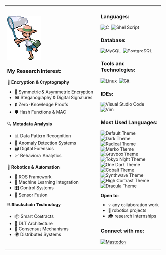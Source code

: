 <table>
<tr>
<td width="60%">

![Bug Catcher Image](https://github.com/buggcatcher/BOX/blob/main/bugcatcher.png?raw=true)  
  
### My Research Interest:
  
  🔐 **Encryption & Cryptography**
  - 🔑 Symmetric & Asymmetric Encryption
  - 🖼️ Steganography & Digital Signatures
  - 🔒 Zero-Knowledge Proofs
  - 🛡️ Hash Functions & MAC

  🔍 **Metadata Analysis**
  - 📊 Data Pattern Recognition
  - 🎯 Anomaly Detection Systems
  - 🗃️ Digital Forensics
  - 📈 Behavioral Analytics

  🤖 **Robotics & Automation**
  - 🦾 ROS Framework
  - 🧠 Machine Learning Integration
  - 🎛️ Control Systems
  - 📡 Sensor Fusion

  ⛓️ **Blockchain Technology**
  - 📦 Smart Contracts
  - 🔗 DLT Architecture
  - 🔏 Consensus Mechanisms
  - 🌍 Distributed Systems




</td>
<td width="50%">


### Languages:
![C](https://img.shields.io/badge/C-A8B9CC?style=for-the-badge&logo=c&logoColor=white)&nbsp;
![Shell Script](https://img.shields.io/badge/Shell_Script-121011?style=for-the-badge&logo=gnu-bash&logoColor=white)&nbsp;

### Database:
![MySQL](https://img.shields.io/badge/MySQL-00000F?style=for-the-badge&logo=mysql&logoColor=white)&nbsp;
![PostgreSQL](https://img.shields.io/badge/PostgreSQL-316192?style=for-the-badge&logo=postgresql&logoColor=white)&nbsp;

### Tools and Technologies:
![Linux](https://img.shields.io/badge/Linux-FCC624?style=for-the-badge&logo=linux&logoColor=black)&nbsp;
![Git](https://img.shields.io/badge/GIT-E44C30?style=for-the-badge&logo=git&logoColor=white)&nbsp;

### IDEs:
![Visual Studio Code](https://img.shields.io/badge/Visual%20Studio%20Code-0078d7.svg?style=for-the-badge&logo=visual-studio-code&logoColor=white)&nbsp;
![Vim](https://img.shields.io/badge/VIM-%2311AB00.svg?style=for-the-badge&logo=vim&logoColor=white)&nbsp;

### Most Used Languages:
<img src="https://github-readme-stats.vercel.app/api/top-langs?username=buggcatcher&show_icons=true&locale=en&layout=compact&theme=default" alt="Default Theme" />
<img src="https://github-readme-stats.vercel.app/api/top-langs?username=buggcatcher&show_icons=true&locale=en&layout=compact&theme=dark" alt="Dark Theme" />
<img src="https://github-readme-stats.vercel.app/api/top-langs?username=buggcatcher&show_icons=true&locale=en&layout=compact&theme=radical" alt="Radical Theme" />
<img src="https://github-readme-stats.vercel.app/api/top-langs?username=buggcatcher&show_icons=true&locale=en&layout=compact&theme=merko" alt="Merko Theme" />
<img src="https://github-readme-stats.vercel.app/api/top-langs?username=buggcatcher&show_icons=true&locale=en&layout=compact&theme=gruvbox" alt="Gruvbox Theme" />
<img src="https://github-readme-stats.vercel.app/api/top-langs?username=buggcatcher&show_icons=true&locale=en&layout=compact&theme=tokyonight" alt="Tokyo Night Theme" />
<img src="https://github-readme-stats.vercel.app/api/top-langs?username=buggcatcher&show_icons=true&locale=en&layout=compact&theme=onedark" alt="One Dark Theme" />
<img src="https://github-readme-stats.vercel.app/api/top-langs?username=buggcatcher&show_icons=true&locale=en&layout=compact&theme=cobalt" alt="Cobalt Theme" />
<img src="https://github-readme-stats.vercel.app/api/top-langs?username=buggcatcher&show_icons=true&locale=en&layout=compact&theme=synthwave" alt="Synthwave Theme" />
<img src="https://github-readme-stats.vercel.app/api/top-langs?username=buggcatcher&show_icons=true&locale=en&layout=compact&theme=highcontrast" alt="High Contrast Theme" />
<img src="https://github-readme-stats.vercel.app/api/top-langs?username=buggcatcher&show_icons=true&locale=en&layout=compact&theme=dracula" alt="Dracula Theme" />



    
**Open to**:
- 💡 any collaboration work
- 🔧 robotics projects
- 🎓 research internships

### Connect with me:
[![Mastodon](https://img.shields.io/badge/mastodon-6364FF?style=for-the-badge&logo=mastodon&logoColor=white)](https://mastodon.uno/@scriptamanent@poliversity.it)

</td>
</tr>
</table>
<!-- 
----
[<img src="https://github-profile-trophy.vercel.app/?username=durgeshsamariya&row=2&column=3" />](https://github.com/ryo-ma/github-profile-trophy)
[<img src="https://github-readme-stats.vercel.app/api?username=durgeshsamariya&theme=algolia&count_private=true&include_all_commits=true&show_icons=true" />](https://github.com/anuraghazra/github-readme-stats)
[![GitHub Streak](https://github-readme-streak-stats.herokuapp.com/?user=durgeshsamariya&theme=dark)](https://github.com/DenverCoder1/github-readme-streak-stats)
[![Durgesh's Top Langs](https://github-readme-stats.vercel.app/api/top-langs/?username=themlphdstudent&theme=algolia&hide=Jupyter&layout=compact&show_icons=true)](https://github.com/anuraghazra/github-readme-stats)
 -->

<!--
**themlphdstudent/themlphdstudent** is a ✨ _special_ ✨ repository because its `README.md` (this file) appears on your GitHub profile.
Here are some ideas to get you started:
- 🔭 I’m currently working on ...
- 🌱 I’m currently learning ...
- 👯 I’m looking to collaborate on ...
- 🤔 I’m looking for help with ...
- 💬 Ask me about ...
- 📫 How to reach me: ...
- 😄 Pronouns: ...
- ⚡ Fun fact: ...
